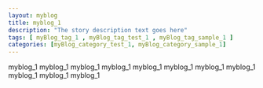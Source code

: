 ```yaml
---
layout: myblog
title: myblog_1 
description: "The story description text goes here"
tags: [ myBlog_tag_1 , myBlog_tag_test_1 , myBlog_tag_sample_1 ]
categories: [myBlog_category_test_1, myBlog_category_sample_1]
---
```


myblog_1 myblog_1 myblog_1 myblog_1 myblog_1 myblog_1 myblog_1 myblog_1 myblog_1 myblog_1 myblog_1 
